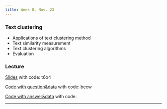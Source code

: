```yaml
---
title: Week 8, Nov. 23
---
```


### Text clustering
- Applications of text clustering method
- Text similarity measurement
- Text clustering algorithms
- Evaluation

### Lecture
[Slides](https://pan.baidu.com/s/1JOxDbQ3AKzjCVfWgO-fciA) with code: t6o4

[Code with question&data](https://pan.baidu.com/s/1Cdejoo4by8-lBN0NSiHbmQ) with code: becw

[Code with answer&data](https://pan.baidu.com/s/15DCZmBSA5VBjwmyBSd90fA) with code:

---
